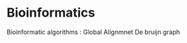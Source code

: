 # Bioinformatics
Bioinformatic algorithms : Global Alignmnet
                           De bruijn graph
